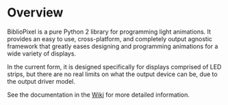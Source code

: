 Overview
====

BiblioPixel is a pure Python 2 library for programming light animations. It provides an easy to use, cross-platform, and completely output agnostic framework that greatly eases designing and programming animations for a wide variety of displays.

In the current form, it is designed specifically for displays comprised of LED strips, but there are no real limits on what the output device can be, due to the output driver model.

See the documentation in the [Wiki](https://github.com/ManiacalLabs/BiblioPixel/wiki) for more detailed information.
